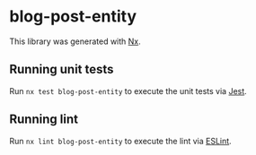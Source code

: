 # blog-post-entity

This library was generated with [Nx](https://nx.dev).

## Running unit tests

Run `nx test blog-post-entity` to execute the unit tests via [Jest](https://jestjs.io).

## Running lint

Run `nx lint blog-post-entity` to execute the lint via [ESLint](https://eslint.org/).
